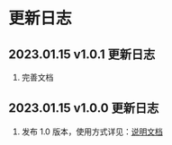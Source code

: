 # 更新日志

## 2023.01.15 v1.0.1 更新日志

1. 完善文档

## 2023.01.15 v1.0.0 更新日志

1. 发布 1.0 版本，使用方式详见：[说明文档](./README.md)
